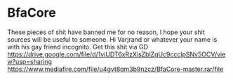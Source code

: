 # BfaCore
These pieces of shit have banned me for no reason, I hope your shit sources will be useful to someone. Hi Varjrand or whatever your name is with his gay friend incognito.
Get this shit via GD
https://drive.google.com/file/d/1viUDT6xRzXisZblZqUc9ccclpSNv5OCV/view?usp=sharing
https://www.mediafire.com/file/u4gvt8qm3b9nzcz/BfaCore-master.rar/file
